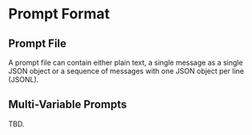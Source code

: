 # Prompt Format

## Prompt File
A prompt file can contain either plain text, a single message as a single JSON object or a sequence of messages with one JSON object per line (JSONL).


## Multi-Variable Prompts
TBD.
